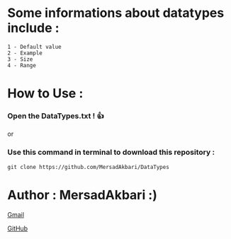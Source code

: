 # Some informations about datatypes include :
	1 - Default value
	2 - Example
	3 - Size
	4 - Range
	
# How to Use :
   ### Open the DataTypes.txt ! :+1:
   or
   ### Use this command in terminal to download this repository :
	git clone https://github.com/MersadAkbari/DataTypes

# Author : MersadAkbari :)
[Gmail](Mersad23Akbari@gmail.com)

[GitHub](github.com/MersadAkbari)

